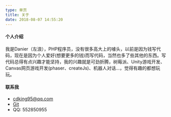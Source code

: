 ```yaml
---
type: 单页
title: 关于
date: 2018-08-07 14:55:20
---
```


#### 个人介绍

我是Danier（左浪），PHP程序员，没有很多高大上的噱头，以前是因为钱写代码，现在是因为个人爱好(想要更多的钱)而写代码，当然也多了些其他的东西。写代码总得有点兴趣才能坚持，我的兴趣就是可劲折腾，树莓派、Unity游戏开发、Canvas网页游戏开发(phaser、createJs)、机器人对话...，觉得有趣的都想玩玩。

#### 联系我

* <a href="mailto:cdking95@qq.com" target="_blank">cdking95@qq.com</a>
* <a href="https://github.com/seeruo" target="_blank">Git</a>
* QQ: 552850955
